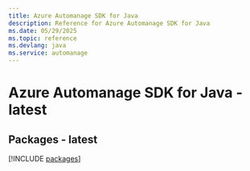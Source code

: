 ```yaml
---
title: Azure Automanage SDK for Java
description: Reference for Azure Automanage SDK for Java
ms.date: 05/29/2025
ms.topic: reference
ms.devlang: java
ms.service: automanage
---
```

# Azure Automanage SDK for Java - latest
## Packages - latest
[!INCLUDE [packages](automanage-index.md)]